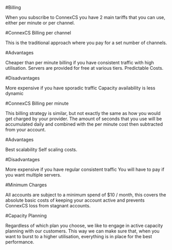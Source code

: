 #Billing

When you subscribe to ConnexCS you have 2 main tariffs that you can use, either per minute or per channel.

#ConnexCS Billing per channel

This is the traditional approach where you pay for a set number of channels.

#Advantages

Cheaper than per minute billing if you have consistent traffic with high utilisation.
Servers are provided for free at various tiers.
Predictable Costs.

#Disadvantages

More expensive if you have sporadic traffic
Capacity availability is less dynamic

#ConnexCS Billing per minute

This billing strategy is similar, but not exactly the same as how you would get charged by your provider. 
The amount of seconds that you use will be accumulated daily and combined with the per minute cost then subtracted from your account.

#Advantages

 Best scalability
 Self scaling costs.

#Disadvantages

 More expensive if you have regular consistent traffic
 You will have to pay if you want multiple servers.

 
#Minimum Charges

All accounts are subject to a minimum spend of $10 / month, this covers the absolute basic costs of keeping your account
active and prevents ConnexCS loss from stagnant accounts. 

#Capacity Planning

Regardless of which plan you choose, we like to engage in active capacity planning with our customers. 
This way we can make sure that, when you want to burst to a higher utilisation, everything is in place for the best performance.
